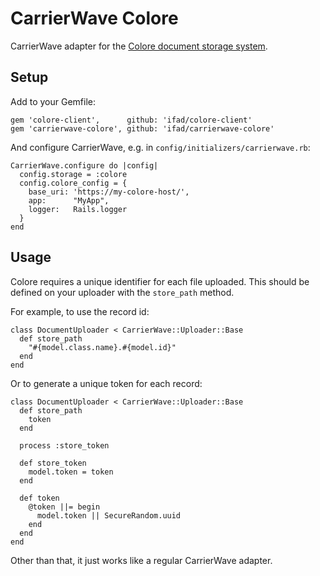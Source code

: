 # CarrierWave Colore

CarrierWave adapter for the [Colore document storage system](https://github.com/ifad/colore).

## Setup

Add to your Gemfile:

    gem 'colore-client',      github: 'ifad/colore-client'
    gem 'carrierwave-colore', github: 'ifad/carrierwave-colore'

And configure CarrierWave, e.g. in `config/initializers/carrierwave.rb`:

    CarrierWave.configure do |config|
      config.storage = :colore
      config.colore_config = {
        base_uri: 'https://my-colore-host/',
        app:      "MyApp",
        logger:   Rails.logger
      }
    end

## Usage

Colore requires a unique identifier for each file uploaded. This should be
defined on your uploader with the `store_path` method.

For example, to use the record id:

    class DocumentUploader < CarrierWave::Uploader::Base
      def store_path
        "#{model.class.name}.#{model.id}"
      end
    end

Or to generate a unique token for each record:

    class DocumentUploader < CarrierWave::Uploader::Base
      def store_path
        token
      end

      process :store_token

      def store_token
        model.token = token
      end

      def token
        @token ||= begin
          model.token || SecureRandom.uuid
        end
      end
    end

Other than that, it just works like a regular CarrierWave adapter.
